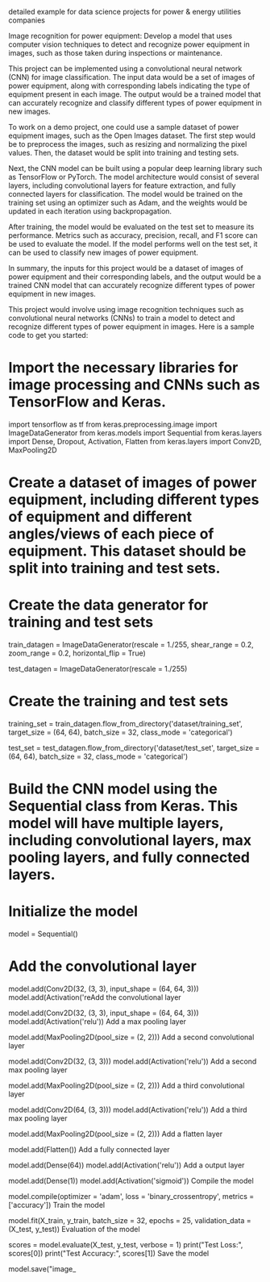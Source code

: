 detailed example for data science projects for power & energy utilities companies

Image recognition for power equipment: Develop a model that uses computer vision techniques to detect and recognize power equipment in images, such as those taken during inspections or maintenance.

This project can be implemented using a convolutional neural network (CNN) for image classification. The input data would be a set of images of power equipment, along with corresponding labels indicating the type of equipment present in each image. The output would be a trained model that can accurately recognize and classify different types of power equipment in new images.

To work on a demo project, one could use a sample dataset of power equipment images, such as the Open Images dataset. The first step would be to preprocess the images, such as resizing and normalizing the pixel values. Then, the dataset would be split into training and testing sets.

Next, the CNN model can be built using a popular deep learning library such as TensorFlow or PyTorch. The model architecture would consist of several layers, including convolutional layers for feature extraction, and fully connected layers for classification. The model would be trained on the training set using an optimizer such as Adam, and the weights would be updated in each iteration using backpropagation.

After training, the model would be evaluated on the test set to measure its performance. Metrics such as accuracy, precision, recall, and F1 score can be used to evaluate the model. If the model performs well on the test set, it can be used to classify new images of power equipment.

In summary, the inputs for this project would be a dataset of images of power equipment and their corresponding labels, and the output would be a trained CNN model that can accurately recognize different types of power equipment in new images.

This project would involve using image recognition techniques such as convolutional neural networks (CNNs) to train a model to detect and recognize different types of power equipment in images. Here is a sample code to get you started:

# Import the necessary libraries for image processing and CNNs such as TensorFlow and Keras.
    
import tensorflow as tf
from keras.preprocessing.image import ImageDataGenerator
from keras.models import Sequential
from keras.layers import Dense, Dropout, Activation, Flatten
from keras.layers import Conv2D, MaxPooling2D

# Create a dataset of images of power equipment, including different types of equipment and different angles/views of each piece of equipment. This dataset should be split into training and test sets.

# Create the data generator for training and test sets
train_datagen = ImageDataGenerator(rescale = 1./255,
                                   shear_range = 0.2,
                                   zoom_range = 0.2,
                                   horizontal_flip = True)

test_datagen = ImageDataGenerator(rescale = 1./255)

# Create the training and test sets
training_set = train_datagen.flow_from_directory('dataset/training_set',
                                                 target_size = (64, 64),
                                                 batch_size = 32,
                                                 class_mode = 'categorical')

test_set = test_datagen.flow_from_directory('dataset/test_set',
                                            target_size = (64, 64),
                                            batch_size = 32,
                                            class_mode = 'categorical')

# Build the CNN model using the Sequential class from Keras. This model will have multiple layers, including convolutional layers, max pooling layers, and fully connected layers.

# Initialize the model
model = Sequential()

# Add the convolutional layer
model.add(Conv2D(32, (3, 3), input_shape = (64, 64, 3)))
model.add(Activation('reAdd the convolutional layer

model.add(Conv2D(32, (3, 3), input_shape = (64, 64, 3)))
model.add(Activation('relu'))
Add a max pooling layer

model.add(MaxPooling2D(pool_size = (2, 2)))
Add a second convolutional layer

model.add(Conv2D(32, (3, 3)))
model.add(Activation('relu'))
Add a second max pooling layer

model.add(MaxPooling2D(pool_size = (2, 2)))
Add a third convolutional layer

model.add(Conv2D(64, (3, 3)))
model.add(Activation('relu'))
Add a third max pooling layer

model.add(MaxPooling2D(pool_size = (2, 2)))
Add a flatten layer

model.add(Flatten())
Add a fully connected layer

model.add(Dense(64))
model.add(Activation('relu'))
Add a output layer

model.add(Dense(1))
model.add(Activation('sigmoid'))
Compile the model

model.compile(optimizer = 'adam', loss = 'binary_crossentropy', metrics = ['accuracy'])
Train the model

model.fit(X_train, y_train, batch_size = 32, epochs = 25, validation_data = (X_test, y_test))
Evaluation of the model

scores = model.evaluate(X_test, y_test, verbose = 1)
print("Test Loss:", scores[0])
print("Test Accuracy:", scores[1])
Save the model

model.save("image_
